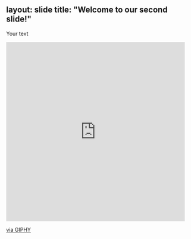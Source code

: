 layout: slide
title: "Welcome to our second slide!"
---
Your text
<iframe src="https://giphy.com/embed/fAbixqroYHkKFYNTCa" width="480" height="480" frameBorder="0" class="giphy-embed" allowFullScreen></iframe><p><a href="https://giphy.com/gifs/escapehuntuk-d-day-churchill-ministry-of-war-fAbixqroYHkKFYNTCa">via GIPHY</a></p>
